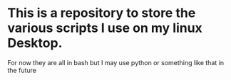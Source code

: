 # This is a repository to store the various scripts I use on my linux Desktop.
For now they are all in bash but I may use python or something like that in the future 
